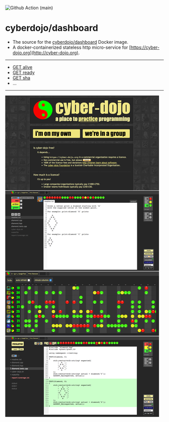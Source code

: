 ![Github Action (main)](https://github.com/cyber-dojo/dashboard/actions/workflows/main.yml/badge.svg)

# cyberdojo/dashboard

- The source for the [cyberdojo/dashboard](https://hub.docker.com/r/cyberdojo/dashboard/tags) Docker image.
- A docker-containerized stateless http micro-service for [https://cyber-dojo.org](http://cyber-dojo.org).

- - - -
* [GET alive](docs/api.md#get-alive)  
* [GET ready](docs/api.md#get-ready)
* [GET sha](docs/api.md#get-sha)
* ...

- - - -
![cyber-dojo.org home page](https://github.com/cyber-dojo/cyber-dojo/blob/master/shared/home_page_snapshot.png)
